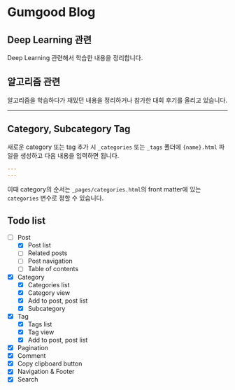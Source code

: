 # Gumgood Blog

## Deep Learning 관련

Deep Learning 관련해서 학습한 내용을 정리합니다.

## 알고리즘 관련

알고리즘을 학습하다가 재밌던 내용을 정리하거나 참가한 대회 후기를 올리고 있습니다.

---

## Category, Subcategory Tag

새로운 category 또는 tag 추가 시 `_categories` 또는 `_tags` 폴더에 `{name}.html` 파일을 생성하고 다음 내용을 입력하면 됩니다.
```yaml
---
---
```
이때 category의 순서는 `_pages/categories.html`의 front matter에 있는 `categories` 변수로 정할 수 있습니다.

## Todo list
- [ ] Post
  - [x] Post list
  - [ ] Related posts
  - [ ] Post navigation
  - [ ] Table of contents
- [x] Category
  - [X] Categories list
  - [X] Category view
  - [x] Add to post, post list
  - [x] Subcategory
- [X] Tag
  - [X] Tags list
  - [X] Tag view
  - [x] Add to post, post list
- [x] Pagination
- [X] Comment
- [X] Copy clipboard button
- [X] Navigation & Footer
- [X] Search